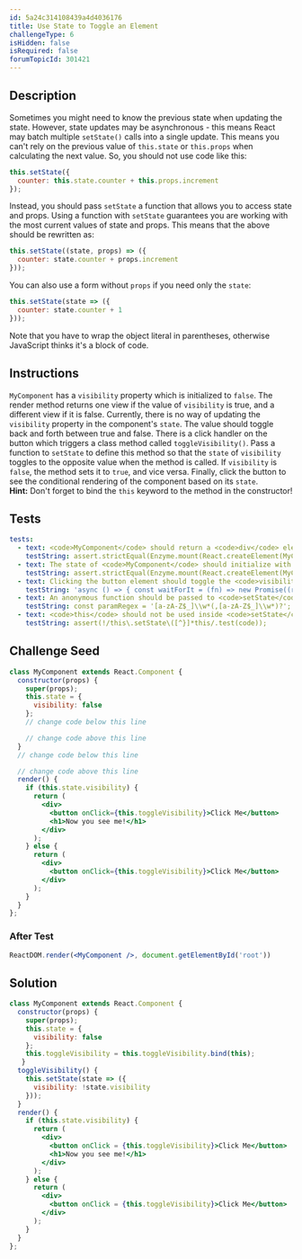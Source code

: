 ```yaml
---
id: 5a24c314108439a4d4036176
title: Use State to Toggle an Element
challengeType: 6
isHidden: false
isRequired: false
forumTopicId: 301421
---
```


## Description
<section id='description'>
Sometimes you might need to know the previous state when updating the state. However, state updates may be asynchronous - this means React may batch multiple <code>setState()</code> calls into a single update. This means you can't rely on the previous value of <code>this.state</code> or <code>this.props</code> when calculating the next value. So, you should not use code like this: 

```jsx
this.setState({
  counter: this.state.counter + this.props.increment
});
```

Instead, you should pass <code>setState</code> a function that allows you to access state and props.  Using a function with <code>setState</code> guarantees you are working with the most current values of state and props.  This means that the above should be rewritten as:

```jsx
this.setState((state, props) => ({
  counter: state.counter + props.increment
}));
```

You can also use a form without `props` if you need only the `state`:

```jsx
this.setState(state => ({
  counter: state.counter + 1
}));
```

Note that you have to wrap the object literal in parentheses, otherwise JavaScript thinks it's a block of code.
</section>

## Instructions
<section id='instructions'>
<code>MyComponent</code> has a <code>visibility</code> property which is initialized to <code>false</code>. The render method returns one view if the value of <code>visibility</code> is true, and a different view if it is false.
Currently, there is no way of updating the <code>visibility</code> property in the component's <code>state</code>. The value should toggle back and forth between true and false. There is a click handler on the button which triggers a class method called <code>toggleVisibility()</code>. Pass a function to <code>setState</code> to define this method so that the <code>state</code> of <code>visibility</code> toggles to the opposite value when the method is called. If <code>visibility</code> is <code>false</code>, the method sets it to <code>true</code>, and vice versa.
Finally, click the button to see the conditional rendering of the component based on its <code>state</code>.
<strong>Hint:</strong>&nbsp;Don't forget to bind the <code>this</code> keyword to the method in the constructor!
</section>

## Tests
<section id='tests'>

```yml
tests:
  - text: <code>MyComponent</code> should return a <code>div</code> element which contains a <code>button</code>.
    testString: assert.strictEqual(Enzyme.mount(React.createElement(MyComponent)).find('div').find('button').length, 1);
  - text: The state of <code>MyComponent</code> should initialize with a <code>visibility</code> property set to <code>false</code>.
    testString: assert.strictEqual(Enzyme.mount(React.createElement(MyComponent)).state('visibility'), false);
  - text: Clicking the button element should toggle the <code>visibility</code> property in state between <code>true</code> and <code>false</code>.
    testString: 'async () => { const waitForIt = (fn) => new Promise((resolve, reject) => setTimeout(() => resolve(fn()), 250)); const mockedComponent = Enzyme.mount(React.createElement(MyComponent)); const first = () => { mockedComponent.setState({ visibility: false }); return waitForIt(() => mockedComponent.state(''visibility'')); }; const second = () => { mockedComponent.find(''button'').simulate(''click''); return waitForIt(() => mockedComponent.state(''visibility'')); }; const third = () => { mockedComponent.find(''button'').simulate(''click''); return waitForIt(() => mockedComponent.state(''visibility'')); }; const firstValue = await first(); const secondValue = await second(); const thirdValue = await third(); assert(!firstValue && secondValue && !thirdValue); }; '
  - text: An anonymous function should be passed to <code>setState</code>.
    testString: const paramRegex = '[a-zA-Z$_]\\w*(,[a-zA-Z$_]\\w*)?'; assert(new RegExp('this\\.setState\\((function\\(' + paramRegex + '\\){|([a-zA-Z$_]\\w*|\\(' + paramRegex + '\\))=>)').test(__helpers.removeWhiteSpace(code)));
  - text: <code>this</code> should not be used inside <code>setState</code>
    testString: assert(!/this\.setState\([^}]*this/.test(code));

```

</section>

## Challenge Seed
<section id='challengeSeed'>

<div id='jsx-seed'>

```jsx
class MyComponent extends React.Component {
  constructor(props) {
    super(props);
    this.state = {
      visibility: false
    };
    // change code below this line

    // change code above this line
  }
  // change code below this line

  // change code above this line
  render() {
    if (this.state.visibility) {
      return (
        <div>
          <button onClick={this.toggleVisibility}>Click Me</button>
          <h1>Now you see me!</h1>
        </div>
      );
    } else {
      return (
        <div>
          <button onClick={this.toggleVisibility}>Click Me</button>
        </div>
      );
    }
  }
};
```

</div>


### After Test
<div id='jsx-teardown'>

```jsx
ReactDOM.render(<MyComponent />, document.getElementById('root'))
```

</div>

</section>

## Solution
<section id='solution'>


```jsx
class MyComponent extends React.Component {
  constructor(props) {
    super(props);
    this.state = {
      visibility: false
    };
    this.toggleVisibility = this.toggleVisibility.bind(this);
   }
  toggleVisibility() {
    this.setState(state => ({
      visibility: !state.visibility
    }));
  }
  render() {
    if (this.state.visibility) {
      return (
        <div>
          <button onClick = {this.toggleVisibility}>Click Me</button>
          <h1>Now you see me!</h1>
        </div>
      );
    } else {
      return (
        <div>
          <button onClick = {this.toggleVisibility}>Click Me</button>
        </div>
      );
    }
  }
};
```

</section>
